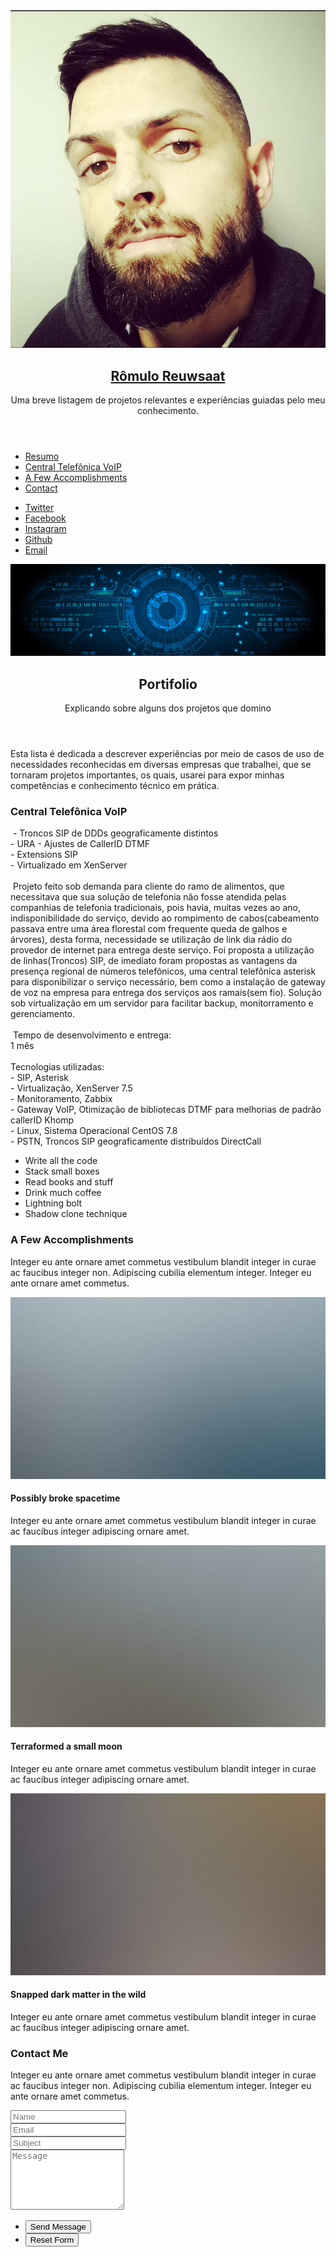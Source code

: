 <HTML>
    <head>          
        <meta charset="utf-8"/> 
        <meta name="viewport" content="width=device-width, initial-scale=1, user-scalable=no"/> 
        <link rel="stylesheet" href="assets/css/main.css"/> 
    </head>     
    <body class="is-preload"> 
        <!-- Header -->         
        <section id="header"> 
            <header> <span class="image avatar"><img src="images/avatar.jpg" alt=""/></span> 
                <h1 id="logo"><a href="#">Rômulo Reuwsaat</a></h1> 
                <p>Uma breve listagem de projetos relevantes e experiências guiadas pelo meu conhecimento.</p> 
            </header>             
            <nav id="nav"> 
                <ul> 
                    <li>
                        <a href="#one" class="active">Resumo</a>
                    </li>                     
                    <li>
                        <a href="#two">Central Telefônica VoIP</a>
                    </li>                     
                    <li>
                        <a href="#three">A Few Accomplishments</a>
                    </li>                     
                    <li>
                        <a href="#four">Contact</a>
                    </li>                     
                </ul>                 
            </nav>             
            <footer> 
                <ul class="icons"> 
                    <li>
                        <a href="#" class="icon brands fa-twitter"><span class="label">Twitter</span></a>
                    </li>                     
                    <li>
                        <a href="#" class="icon brands fa-facebook-f"><span class="label">Facebook</span></a>
                    </li>                     
                    <li>
                        <a href="#" class="icon brands fa-instagram"><span class="label">Instagram</span></a>
                    </li>                     
                    <li>
                        <a href="#" class="icon brands fa-github"><span class="label">Github</span></a>
                    </li>                     
                    <li>
                        <a href="#" class="icon solid fa-envelope"><span class="label">Email</span></a>
                    </li>                     
                </ul>                 
            </footer>             
        </section>         
        <!-- Wrapper -->         
        <div id="wrapper"> 
            <!-- Main -->             
            <div id="main"> 
                <!-- One -->                 
                <section id="one"> 
                    <div class="image main" data-position="center"> 
                        <img src="images/banner.jpg" alt=""/> 
                    </div>                     
                    <div class="container"> 
                        <header class="major"> 
                            <h2>Portifolio</h2> 
                            <p>Explicando sobre alguns dos projetos que domino</p> 
                        </header>                         
                        <p>Esta lista é dedicada a descrever experiências por meio de casos de uso de necessidades reconhecidas em diversas empresas que trabalhei, que se tornaram projetos importantes, os quais, usarei para expor minhas competências e conhecimento técnico em prática.</p> 
                    </div>                     
                </section>                 
                <!-- Two -->                 
                <section id="two"> 
                    <div class="container"> 
                        <h3>Central Telefônica VoIP</h3> 
                        <p>&nbsp;- Troncos SIP de DDDs geograficamente distintos<br>- URA
- Ajustes de CallerID DTMF<br>- Extensions SIP<br>-  Virtualizado em XenServer<br><br>&nbsp;Projeto feito sob demanda para cliente do ramo de alimentos, que necessitava que sua solução de telefonia não fosse atendida pelas companhias de telefonia tradicionais, pois havia, muitas vezes ao ano, indisponibilidade do serviço, devido ao rompimento de cabos(cabeamento passava entre uma área florestal com frequente queda de galhos e árvores), desta forma, necessidade se utilização de link dia rádio do provedor de internet para entrega deste serviço.
Foi proposta a utilização de linhas(Troncos) SIP,  de imediato foram propostas as vantagens da presença regional de números telefônicos, uma central telefônica asterisk para disponibilizar o serviço necessário, bem como a instalação de gateway de voz na empresa para entrega dos serviços aos ramais(sem fio).
Solução sob virtualização em um servidor para facilitar backup, monitorramento e gerenciamento.<br><br>&nbsp;Tempo de desenvolvimento e entrega:<br>1 mês<br><br>Tecnologias utilizadas:<br>- SIP, Asterisk<br>- Virtualização, XenServer 7.5<br>- Monitoramento, Zabbix<br>- Gateway VoIP, Otimização de bibliotecas DTMF para melhorias de padrão callerID Khomp<br>- Linux, Sistema Operacional CentOS 7.8<br>- PSTN, Troncos SIP geograficamente distribuídos DirectCall</p> 
                        <ul class="feature-icons"> 
                            <li class="icon solid fa-code">Write all the code</li>                             
                            <li class="icon solid fa-cubes">Stack small boxes</li>                             
                            <li class="icon solid fa-book">Read books and stuff</li>                             
                            <li class="icon solid fa-coffee">Drink much coffee</li>                             
                            <li class="icon solid fa-bolt">Lightning bolt</li>                             
                            <li class="icon solid fa-users">Shadow clone technique</li>                             
                        </ul>                         
                    </div>                     
                </section>                 
                <!-- Three -->                 
                <section id="three"> 
                    <div class="container"> 
                        <h3>A Few Accomplishments</h3> 
                        <p>Integer eu ante ornare amet commetus vestibulum blandit integer in curae ac faucibus integer non. Adipiscing cubilia elementum integer. Integer eu ante ornare amet commetus.</p> 
                        <div class="features"> 
                            <article> <a href="#" class="image"><img src="images/pic01.jpg" alt=""/></a> 
                                <div class="inner"> 
                                    <h4>Possibly broke spacetime</h4> 
                                    <p>Integer eu ante ornare amet commetus vestibulum blandit integer in curae ac faucibus integer adipiscing ornare amet.</p> 
                                </div>                                 
                            </article>                             
                            <article> <a href="#" class="image"><img src="images/pic02.jpg" alt=""/></a> 
                                <div class="inner"> 
                                    <h4>Terraformed a small moon</h4> 
                                    <p>Integer eu ante ornare amet commetus vestibulum blandit integer in curae ac faucibus integer adipiscing ornare amet.</p> 
                                </div>                                 
                            </article>                             
                            <article> <a href="#" class="image"><img src="images/pic03.jpg" alt=""/></a> 
                                <div class="inner"> 
                                    <h4>Snapped dark matter in the wild</h4> 
                                    <p>Integer eu ante ornare amet commetus vestibulum blandit integer in curae ac faucibus integer adipiscing ornare amet.</p> 
                                </div>                                 
                            </article>                             
                        </div>                         
                    </div>                     
                </section>                 
                <!-- Four -->                 
                <section id="four"> 
                    <div class="container"> 
                        <h3>Contact Me</h3> 
                        <p>Integer eu ante ornare amet commetus vestibulum blandit integer in curae ac faucibus integer non. Adipiscing cubilia elementum integer. Integer eu ante ornare amet commetus.</p> 
                        <form method="post" action="#"> 
                            <div class="row gtr-uniform"> 
                                <div class="col-6 col-12-xsmall">
                                    <input type="text" name="name" id="name" placeholder="Name"/>
                                </div>                                 
                                <div class="col-6 col-12-xsmall">
                                    <input type="email" name="email" id="email" placeholder="Email"/>
                                </div>                                 
                                <div class="col-12">
                                    <input type="text" name="subject" id="subject" placeholder="Subject"/>
                                </div>                                 
                                <div class="col-12">
                                    <textarea name="message" id="message" placeholder="Message" rows="6"></textarea>
                                </div>                                 
                                <div class="col-12"> 
                                    <ul class="actions"> 
                                        <li>
                                            <input type="submit" class="primary" value="Send Message"/>
                                        </li>                                         
                                        <li>
                                            <input type="reset" value="Reset Form"/>
                                        </li>                                         
                                    </ul>                                     
                                </div>                                 
                            </div>                             
                        </form>                         
                    </div>                     
                </section>                 
                <!-- Five -->                 
                <!--
							<section id="five">
								<div class="container">
									<h3>Elements</h3>

									<section>
										<h4>Text</h4>
										<p>This is <b>bold</b> and this is <strong>strong</strong>. This is <i>italic</i> and this is <em>emphasized</em>.
										This is <sup>superscript</sup> text and this is <sub>subscript</sub> text.
										This is <u>underlined</u> and this is code: <code>for (;;) { ... }</code>. Finally, <a href="#">this is a link</a>.</p>
										<hr />
										<header>
											<h4>Heading with a Subtitle</h4>
											<p>Lorem ipsum dolor sit amet nullam id egestas urna aliquam</p>
										</header>
										<p>Nunc lacinia ante nunc ac lobortis. Interdum adipiscing gravida odio porttitor sem non mi integer non faucibus ornare mi ut ante amet placerat aliquet. Volutpat eu sed ante lacinia sapien lorem accumsan varius montes viverra nibh in adipiscing blandit tempus accumsan.</p>
										<header>
											<h5>Heading with a Subtitle</h5>
											<p>Lorem ipsum dolor sit amet nullam id egestas urna aliquam</p>
										</header>
										<p>Nunc lacinia ante nunc ac lobortis. Interdum adipiscing gravida odio porttitor sem non mi integer non faucibus ornare mi ut ante amet placerat aliquet. Volutpat eu sed ante lacinia sapien lorem accumsan varius montes viverra nibh in adipiscing blandit tempus accumsan.</p>
										<hr />
										<h2>Heading Level 2</h2>
										<h3>Heading Level 3</h3>
										<h4>Heading Level 4</h4>
										<h5>Heading Level 5</h5>
										<h6>Heading Level 6</h6>
										<hr />
										<h5>Blockquote</h5>
										<blockquote>Fringilla nisl. Donec accumsan interdum nisi, quis tincidunt felis sagittis eget tempus euismod. Vestibulum ante ipsum primis in faucibus vestibulum. Blandit adipiscing eu felis iaculis volutpat ac adipiscing accumsan faucibus. Vestibulum ante ipsum primis in faucibus lorem ipsum dolor sit amet nullam adipiscing eu felis.</blockquote>
										<h5>Preformatted</h5>
										<pre><code>i = 0;

while (!deck.isInOrder()) {
    print 'Iteration ' + i;
    deck.shuffle();
    i++;
}

print 'It took ' + i + ' iterations to sort the deck.';</code></pre>
									</section>

									<section>
										<h4>Lists</h4>
										<div class="row">
											<div class="col-6 col-12-xsmall">
												<h5>Unordered</h5>
												<ul>
													<li>Dolor pulvinar etiam magna etiam.</li>
													<li>Sagittis adipiscing lorem eleifend.</li>
													<li>Felis enim feugiat dolore viverra.</li>
												</ul>
												<h5>Alternate</h5>
												<ul class="alt">
													<li>Dolor pulvinar etiam magna etiam.</li>
													<li>Sagittis adipiscing lorem eleifend.</li>
													<li>Felis enim feugiat dolore viverra.</li>
												</ul>
											</div>
											<div class="col-6 col-12-xsmall">
												<h5>Ordered</h5>
												<ol>
													<li>Dolor pulvinar etiam magna etiam.</li>
													<li>Etiam vel felis at lorem sed viverra.</li>
													<li>Felis enim feugiat dolore viverra.</li>
													<li>Dolor pulvinar etiam magna etiam.</li>
													<li>Etiam vel felis at lorem sed viverra.</li>
													<li>Felis enim feugiat dolore viverra.</li>
												</ol>
												<h5>Icons</h5>
												<ul class="icons">
													<li><a href="#" class="icon brands fa-twitter"><span class="label">Twitter</span></a></li>
													<li><a href="#" class="icon brands fa-facebook-f"><span class="label">Facebook</span></a></li>
													<li><a href="#" class="icon brands fa-instagram"><span class="label">Instagram</span></a></li>
													<li><a href="#" class="icon brands fa-github"><span class="label">Github</span></a></li>
													<li><a href="#" class="icon brands fa-dribbble"><span class="label">Dribbble</span></a></li>
													<li><a href="#" class="icon brands fa-tumblr"><span class="label">Tumblr</span></a></li>
												</ul>
											</div>
										</div>
										<h5>Actions</h5>
										<ul class="actions">
											<li><a href="#" class="button primary">Default</a></li>
											<li><a href="#" class="button">Default</a></li>
											<li><a href="#" class="button alt">Default</a></li>
										</ul>
										<ul class="actions small">
											<li><a href="#" class="button primary small">Small</a></li>
											<li><a href="#" class="button small">Small</a></li>
											<li><a href="#" class="button alt small">Small</a></li>
										</ul>
										<div class="row">
											<div class="col-3 col-6-medium col-12-xsmall">
												<ul class="actions stacked">
													<li><a href="#" class="button primary">Default</a></li>
													<li><a href="#" class="button">Default</a></li>
													<li><a href="#" class="button alt">Default</a></li>
												</ul>
											</div>
											<div class="col-3 col-6 col-12-xsmall">
												<ul class="actions stacked">
													<li><a href="#" class="button primary small">Small</a></li>
													<li><a href="#" class="button small">Small</a></li>
													<li><a href="#" class="button alt small">Small</a></li>
												</ul>
											</div>
											<div class="col-3 col-6-medium col-12-xsmall">
												<ul class="actions stacked">
													<li><a href="#" class="button primary fit">Default</a></li>
													<li><a href="#" class="button fit">Default</a></li>
													<li><a href="#" class="button alt fit">Default</a></li>
												</ul>
											</div>
											<div class="col-3 col-6-medium col-12-xsmall">
												<ul class="actions stacked">
													<li><a href="#" class="button primary small fit">Small</a></li>
													<li><a href="#" class="button small fit">Small</a></li>
													<li><a href="#" class="button alt small fit">Small</a></li>
												</ul>
											</div>
										</div>
									</section>

									<section>
										<h4>Table</h4>
										<h5>Default</h5>
										<div class="table-wrapper">
											<table>
												<thead>
													<tr>
														<th>Name</th>
														<th>Description</th>
														<th>Price</th>
													</tr>
												</thead>
												<tbody>
													<tr>
														<td>Item One</td>
														<td>Ante turpis integer aliquet porttitor.</td>
														<td>29.99</td>
													</tr>
													<tr>
														<td>Item Two</td>
														<td>Vis ac commodo adipiscing arcu aliquet.</td>
														<td>19.99</td>
													</tr>
													<tr>
														<td>Item Three</td>
														<td> Morbi faucibus arcu accumsan lorem.</td>
														<td>29.99</td>
													</tr>
													<tr>
														<td>Item Four</td>
														<td>Vitae integer tempus condimentum.</td>
														<td>19.99</td>
													</tr>
													<tr>
														<td>Item Five</td>
														<td>Ante turpis integer aliquet porttitor.</td>
														<td>29.99</td>
													</tr>
												</tbody>
												<tfoot>
													<tr>
														<td colspan="2"></td>
														<td>100.00</td>
													</tr>
												</tfoot>
											</table>
										</div>

										<h5>Alternate</h5>
										<div class="table-wrapper">
											<table class="alt">
												<thead>
													<tr>
														<th>Name</th>
														<th>Description</th>
														<th>Price</th>
													</tr>
												</thead>
												<tbody>
													<tr>
														<td>Item One</td>
														<td>Ante turpis integer aliquet porttitor.</td>
														<td>29.99</td>
													</tr>
													<tr>
														<td>Item Two</td>
														<td>Vis ac commodo adipiscing arcu aliquet.</td>
														<td>19.99</td>
													</tr>
													<tr>
														<td>Item Three</td>
														<td> Morbi faucibus arcu accumsan lorem.</td>
														<td>29.99</td>
													</tr>
													<tr>
														<td>Item Four</td>
														<td>Vitae integer tempus condimentum.</td>
														<td>19.99</td>
													</tr>
													<tr>
														<td>Item Five</td>
														<td>Ante turpis integer aliquet porttitor.</td>
														<td>29.99</td>
													</tr>
												</tbody>
												<tfoot>
													<tr>
														<td colspan="2"></td>
														<td>100.00</td>
													</tr>
												</tfoot>
											</table>
										</div>
									</section>

									<section>
										<h4>Buttons</h4>
										<ul class="actions">
											<li><a href="#" class="button primary">Primary</a></li>
											<li><a href="#" class="button">Default</a></li>
											<li><a href="#" class="button alt">Alternate</a></li>
										</ul>
										<ul class="actions">
											<li><a href="#" class="button primary large">Large</a></li>
											<li><a href="#" class="button">Default</a></li>
											<li><a href="#" class="button alt small">Small</a></li>
										</ul>
										<ul class="actions fit">
											<li><a href="#" class="button primary fit">Fit</a></li>
											<li><a href="#" class="button fit">Fit</a></li>
											<li><a href="#" class="button alt fit">Fit</a></li>
										</ul>
										<ul class="actions fit small">
											<li><a href="#" class="button primary fit small">Fit + Small</a></li>
											<li><a href="#" class="button fit small">Fit + Small</a></li>
											<li><a href="#" class="button alt fit small">Fit + Small</a></li>
										</ul>
										<ul class="actions">
											<li><a href="#" class="button primary icon solid fa-download">Icon</a></li>
											<li><a href="#" class="button icon solid fa-download">Icon</a></li>
											<li><a href="#" class="button alt icon solid fa-check">Icon</a></li>
										</ul>
										<ul class="actions">
											<li><span class="button primary disabled">Primary</span></li>
											<li><span class="button disabled">Default</span></li>
											<li><span class="button alt disabled">Alternate</span></li>
										</ul>
									</section>

									<section>
										<h4>Form</h4>
										<form method="post" action="#">
											<div class="row gtr-uniform">
												<div class="col-6 col-12-xsmall">
													<input type="text" name="demo-name" id="demo-name" value="" placeholder="Name" />
												</div>
												<div class="col-6 col-12-xsmall">
													<input type="email" name="demo-email" id="demo-email" value="" placeholder="Email" />
												</div>
												<div class="col-12">
													<select name="demo-category" id="demo-category">
														<option value="">- Category -</option>
														<option value="1">Manufacturing</option>
														<option value="1">Shipping</option>
														<option value="1">Administration</option>
														<option value="1">Human Resources</option>
													</select>
												</div>
												<div class="col-4 col-12-medium">
													<input type="radio" id="demo-priority-low" name="demo-priority" checked>
													<label for="demo-priority-low">Low Priority</label>
												</div>
												<div class="col-4 col-12-medium">
													<input type="radio" id="demo-priority-normal" name="demo-priority">
													<label for="demo-priority-normal">Normal Priority</label>
												</div>
												<div class="col-4 col-12-medium">
													<input type="radio" id="demo-priority-high" name="demo-priority">
													<label for="demo-priority-high">High Priority</label>
												</div>
												<div class="col-6 col-12-medium">
													<input type="checkbox" id="demo-copy" name="demo-copy">
													<label for="demo-copy">Email me a copy of this message</label>
												</div>
												<div class="col-6 col-12-medium">
													<input type="checkbox" id="demo-human" name="demo-human" checked>
													<label for="demo-human">I am a human and not a robot</label>
												</div>
												<div class="col-12">
													<textarea name="demo-message" id="demo-message" placeholder="Enter your message" rows="6"></textarea>
												</div>
												<div class="col-12">
													<ul class="actions">
														<li><input type="submit" value="Send Message" /></li>
														<li><input type="reset" value="Reset" class="alt" /></li>
													</ul>
												</div>
											</div>
										</form>
									</section>

									<section>
										<h4>Image</h4>
										<h5>Fit</h5>
										<span class="image fit"><img src="images/banner.jpg" alt="" /></span>
										<div class="box alt">
											<div class="row gtr-50 gtr-uniform">
												<div class="col-4"><span class="image fit"><img src="images/pic01.jpg" alt="" /></span></div>
												<div class="col-4"><span class="image fit"><img src="images/pic02.jpg" alt="" /></span></div>
												<div class="col-4"><span class="image fit"><img src="images/pic03.jpg" alt="" /></span></div>
												<div class="col-4"><span class="image fit"><img src="images/pic02.jpg" alt="" /></span></div>
												<div class="col-4"><span class="image fit"><img src="images/pic03.jpg" alt="" /></span></div>
												<div class="col-4"><span class="image fit"><img src="images/pic01.jpg" alt="" /></span></div>
												<div class="col-4"><span class="image fit"><img src="images/pic03.jpg" alt="" /></span></div>
												<div class="col-4"><span class="image fit"><img src="images/pic01.jpg" alt="" /></span></div>
												<div class="col-4"><span class="image fit"><img src="images/pic02.jpg" alt="" /></span></div>
											</div>
										</div>
										<h5>Left &amp; Right</h5>
										<p><span class="image left"><img src="images/avatar.jpg" alt="" /></span>Fringilla nisl. Donec accumsan interdum nisi, quis tincidunt felis sagittis eget. tempus euismod. Vestibulum ante ipsum primis in faucibus vestibulum. Blandit adipiscing eu felis iaculis volutpat ac adipiscing accumsan eu faucibus. Integer ac pellentesque praesent tincidunt felis sagittis eget. tempus euismod. Vestibulum ante ipsum primis in faucibus vestibulum. Blandit adipiscing eu felis iaculis volutpat ac adipiscing accumsan eu faucibus. Integer ac pellentesque praesent. Donec accumsan interdum nisi, quis tincidunt felis sagittis eget. tempus euismod. Vestibulum ante ipsum primis in faucibus vestibulum. Blandit adipiscing eu felis iaculis volutpat ac adipiscing accumsan eu faucibus. Integer ac pellentesque praesent tincidunt felis sagittis eget. tempus euismod. Vestibulum ante ipsum primis in faucibus vestibulum. Blandit adipiscing eu felis iaculis volutpat ac adipiscing accumsan eu faucibus. Integer ac pellentesque praesent.</p>
										<p><span class="image right"><img src="images/avatar.jpg" alt="" /></span>Fringilla nisl. Donec accumsan interdum nisi, quis tincidunt felis sagittis eget. tempus euismod. Vestibulum ante ipsum primis in faucibus vestibulum. Blandit adipiscing eu felis iaculis volutpat ac adipiscing accumsan eu faucibus. Integer ac pellentesque praesent tincidunt felis sagittis eget. tempus euismod. Vestibulum ante ipsum primis in faucibus vestibulum. Blandit adipiscing eu felis iaculis volutpat ac adipiscing accumsan eu faucibus. Integer ac pellentesque praesent. Donec accumsan interdum nisi, quis tincidunt felis sagittis eget. tempus euismod. Vestibulum ante ipsum primis in faucibus vestibulum. Blandit adipiscing eu felis iaculis volutpat ac adipiscing accumsan eu faucibus. Integer ac pellentesque praesent tincidunt felis sagittis eget. tempus euismod. Vestibulum ante ipsum primis in faucibus vestibulum. Blandit adipiscing eu felis iaculis volutpat ac adipiscing accumsan eu faucibus. Integer ac pellentesque praesent.</p>
									</section>

								</div>
							</section>
						-->                 
            </div>             
            <!-- Footer -->             
            <section id="footer"> 
                <div class="container"> 
                    <ul class="copyright"> 
                        <li>&copy; Untitled. All rights reserved.</li>
                        <li>Design: <a href="http://html5up.net">HTML5 UP</a>
                        </li>                         
                    </ul>                     
                </div>                 
            </section>             
        </div>         
        <!-- Scripts -->         
        <script src="assets/js/jquery.min.js"></script>         
        <script src="assets/js/jquery.scrollex.min.js"></script>         
        <script src="assets/js/jquery.scrolly.min.js"></script>         
        <script src="assets/js/browser.min.js"></script>         
        <script src="assets/js/breakpoints.min.js"></script>         
        <script src="assets/js/util.js"></script>         
        <script src="assets/js/main.js"></script>         
    </body>     
</HTML>

